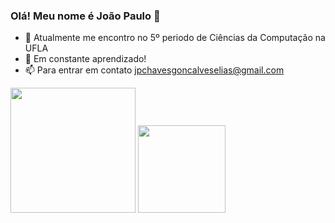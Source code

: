 ### Olá! Meu nome é João Paulo 👋

- 🔭 Atualmente me encontro no 5º periodo de Ciências da Computação na UFLA
- 🌱 Em constante aprendizado!
- 📫 Para entrar em contato jpchavesgoncalveselias@gmail.com



<img height="200em" src="https://github-readme-stats.vercel.app/api?username=joaopchav&show_icons=true&theme=gotham&incluse_all_commits=true&cout_private=true"/>
<img height="140em" src="https://github-readme-stats.vercel.app/api/top-langs/?username=joaopchav&layout=compact=langs_count=8&theme=gotham"/>
